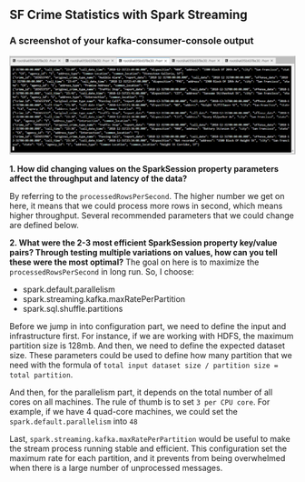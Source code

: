 ## SF Crime Statistics with Spark Streaming 

### A screenshot of your kafka-consumer-console output
![](kafka-consumer-console.png)


**1. How did changing values on the SparkSession property parameters affect the throughput and latency of the data?**

By referring to the `processedRowsPerSecond`. The higher number we get on here, it means that we could process more rows in second, which means higher throughput. Several recommended parameters that we could change are defined below.


**2. What were the 2-3 most efficient SparkSession property key/value pairs? Through testing multiple variations on values, how can you tell these were the most optimal?**
The goal on here is to maximize the `processedRowsPerSecond` in long run. So, I choose:
- spark.default.parallelism
- spark.streaming.kafka.maxRatePerPartition
- spark.sql.shuffle.partitions

Before we jump in into configuration part, we need to define the input and infrastructure first. For instance, if we are working with HDFS, the maximum partition size is 128mb. And then, we need to define the expected dataset size. These parameters could be used to define how many partition that we need with the formula of `total input dataset size / partition size = total partition`.

And then, for the parallelism part, it depends on the total number of all cores on all machines. The rule of thumb is to set `3 per CPU core`. For example, if we have 4 quad-core machines, we could set the `spark.default.parallelism` into `48`

Last, `spark.streaming.kafka.maxRatePerPartition` would be useful to make the stream process running stable and efficient. This configuration set the maximum rate for each partition, and it prevents from being overwhelmed when there is a large number of unprocessed messages. 
